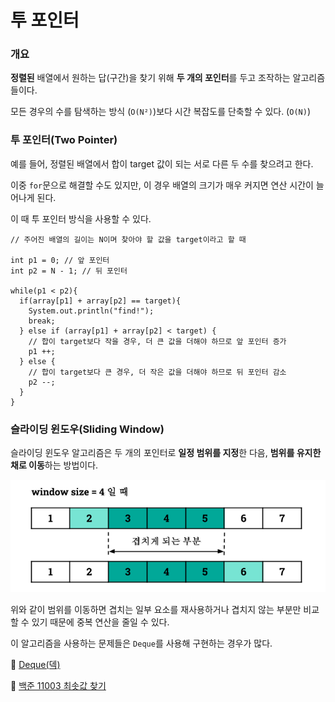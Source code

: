 # 투 포인터

### 개요

**정렬된** 배열에서 원하는 답(구간)을 찾기 위해 **두 개의 포인터**를 두고 조작하는 알고리즘들이다.<br>

모든 경우의 수를 탐색하는 방식 (`O(N²)`)보다 시간 복잡도를 단축할 수 있다. (`O(N)`)<br>

### 투 포인터(Two Pointer)

예를 들어, 정렬된 배열에서 합이 target 값이 되는 서로 다른 두 수를 찾으려고 한다.<br>

이중 `for`문으로 해결할 수도 있지만, 이 경우 배열의 크기가 매우 커지면 연산 시간이 늘어나게 된다.<br>

이 때 투 포인터 방식을 사용할 수 있다.<br>

```
// 주어진 배열의 길이는 N이며 찾아야 할 값을 target이라고 할 때

int p1 = 0; // 앞 포인터
int p2 = N - 1; // 뒤 포인터

while(p1 < p2){
  if(array[p1] + array[p2] == target){
    System.out.println("find!");
    break;
  } else if (array[p1] + array[p2] < target) {
    // 합이 target보다 작을 경우, 더 큰 값을 더해야 하므로 앞 포인터 증가
    p1 ++;
  } else {
    // 합이 target보다 큰 경우, 더 작은 값을 더해야 하므로 뒤 포인터 감소
    p2 --;
  }
}
```

### 슬라이딩 윈도우(Sliding Window)

슬라이딩 윈도우 알고리즘은 두 개의 포인터로 **일정 범위를 지정**한 다음, **범위를 유지한 채로 이동**하는 방법이다.<br>

![sw](https://github.com/CHOO-O/CHOO-study/blob/main/Algorithm/assets/Two-pointer-sw.png?raw=true)

위와 같이 범위를 이동하면 겹치는 일부 요소를 재사용하거나 겹치지 않는 부분만 비교할 수 있기 때문에 중복 연산을 줄일 수 있다.<br>

이 알고리즘을 사용하는 문제들은 `Deque`를 사용해 구현하는 경우가 많다.<br>

🔗 [Deque(덱)](https://github.com/CHOO-O/CHOO-study/blob/main/Data-structure/Deque.md)

🔗 [백준 11003 최솟값 찾기](https://github.com/CHOO-O/CHOO-algorithm/tree/main/%EB%B0%B1%EC%A4%80/Platinum/11003.%E2%80%85%EC%B5%9C%EC%86%9F%EA%B0%92%E2%80%85%EC%B0%BE%EA%B8%B0)
